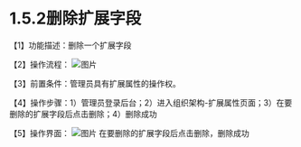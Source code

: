 # 1.5.2删除扩展字段

【1】功能描述：删除一个扩展字段

【2】操作流程：
![图片](~@img/1/1.5.2_p1.png)

【3】前置条件：管理员具有扩展属性的操作权。

【4】操作步骤：1）管理员登录后台；2）进入组织架构-扩展属性页面；3）在要删除的扩展字段后点击删除；4）删除成功

【5】操作界面：
![图片](~@img/1/1.5.2_p2.png)
在要删除的扩展字段后点击删除，删除成功
